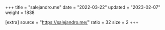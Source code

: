 +++
title = "salejandro.me"
date = "2022-03-22"
updated = "2023-02-07"
weight = 1838

[extra]
source = "https://salejandro.me/"
ratio = 32
size = 2
+++
